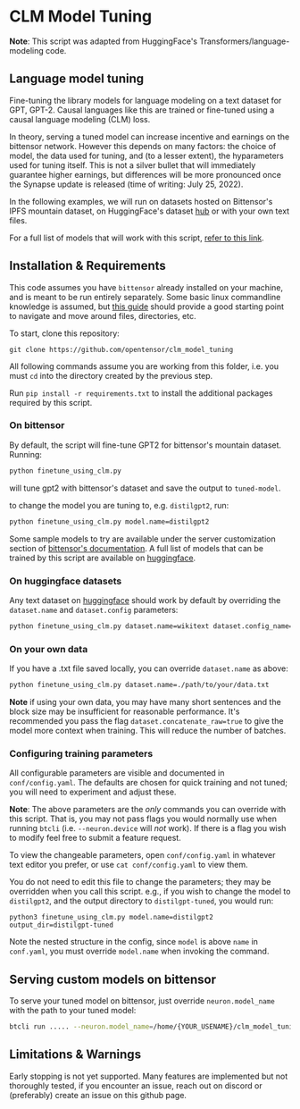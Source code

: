 # CLM Model Tuning

<!---
Copyright 2020 The OpenTensor Team. All rights reserved.

Licensed under the Apache License, Version 2.0 (the "License");
you may not use this file except in compliance with the License.
You may obtain a copy of the License at

    http://www.apache.org/licenses/LICENSE-2.0

Unless required by applicable law or agreed to in writing, software
distributed under the License is distributed on an "AS IS" BASIS,
WITHOUT WARRANTIES OR CONDITIONS OF ANY KIND, either express or implied.
See the License for the specific language governing permissions and
limitations under the License.
-->

**Note**: This script was adapted from HuggingFace's Transformers/language-modeling code.

## Language model tuning

Fine-tuning the library models for language modeling on a text dataset 
for GPT, GPT-2. Causal languages like this are trained or fine-tuned using a causal language 
modeling (CLM) loss.

In theory, serving a tuned model can increase incentive and earnings on the bittensor network.
However this depends on many factors: the choice of model, the data used
for tuning, and (to a lesser extent), the hyparameters used for tuning itself. This is not a silver
bullet that will immediately guarantee higher earnings, but differences will be more pronounced
once the Synapse update is released (time of writing: July 25, 2022).


In the following examples, we will run on datasets hosted on Bittensor's IPFS mountain dataset, 
on HuggingFace's dataset [hub](https://huggingface.co/datasets) or with your own text files.

For a full list of models that will work with this script, 
[refer to this link](https://huggingface.co/models?filter=text-generation).


## Installation & Requirements
This code assumes you have `bittensor` already installed on your machine, and is meant to be
run entirely separately. Some basic linux commandline knowledge is assumed, but 
[this guide](https://ubuntu.com/tutorials/command-line-for-beginners) should provide a good starting
point to navigate and move around files, directories, etc.

To start, clone this repository:
```commandline
git clone https://github.com/opentensor/clm_model_tuning 
```

All following commands assume you are working from this folder, i.e. you must `cd` into the directory
created by the previous step.

Run ```pip install -r requirements.txt``` to install the additional packages required by this script.

### On bittensor

By default, the script will fine-tune GPT2 for bittensor's mountain dataset. Running:
```bash
python finetune_using_clm.py
```
will tune gpt2 with bittensor's dataset and save the output to `tuned-model`.

to change the model you are tuning to, e.g. `distilgpt2`, run:
```bash
python finetune_using_clm.py model.name=distilgpt2
```

Some sample models to try are available under the server customization section of 
[bittensor's documentation](https://docs.bittensor.com). A full list of models that can be trained by this
script are available on [huggingface](https://huggingface.co/models?filter=text-generation).

### On huggingface datasets

Any text dataset on [huggingface](https://huggingface.co/datasets) should work by default by
overriding the `dataset.name` and `dataset.config` parameters:

```bash
python finetune_using_clm.py dataset.name=wikitext dataset.config_name=wikitext-103-v1
```

### On your own data

If you have a .txt file saved locally, you can override `dataset.name` as above:
```bash
python finetune_using_clm.py dataset.name=./path/to/your/data.txt
```

**Note** if using your own data, you may have many short sentences and the block size may be 
insufficient for reasonable performance. It's recommended you pass the flag
`dataset.concatenate_raw=true` to give the model more context when training. This will reduce
the number of batches.

### Configuring training parameters

All configurable parameters are visible and documented in `conf/config.yaml`. 
The defaults are chosen for quick training and not tuned; you will need to experiment and adjust 
these.

**Note**: The above parameters are the *only* commands you can override with this script. That is,
you may not pass flags you would normally use when running `btcli` (i.e. `--neuron.device` will *not* work).
If there is a flag you wish to modify feel free to submit a feature request.

To view the changeable parameters, open `conf/config.yaml` in whatever text editor you prefer, or
use `cat conf/config.yaml` to view them.

You do not need to edit this file to change the parameters; they may be overridden when you call this
script. e.g., if you wish to change the model to `distilgpt2`, and the output directory to `distilgpt-tuned`, you would run:
```commandline
python3 finetune_using_clm.py model.name=distilgpt2 output_dir=distilgpt-tuned
```

Note the nested structure in the config, since `model` is above `name` in `conf.yaml`, you must override
`model.name` when invoking the command.


## Serving custom models on bittensor

To serve your tuned model on bittensor, just override `neuron.model_name` with the path to your 
tuned model:
```bash
btcli run ..... --neuron.model_name=/home/{YOUR_USENAME}/clm_model_tuning/tuned-model
```

## Limitations & Warnings

Early stopping is not yet supported. Many features are implemented but not thoroughly tested, if
you encounter an issue, reach out on discord or (preferably) create an issue on this github page.